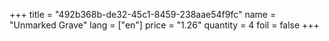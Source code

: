 +++
title = "492b368b-de32-45c1-8459-238aae54f9fc"
name = "Unmarked Grave"
lang = ["en"]
price = "1.26"
quantity = 4
foil = false
+++
